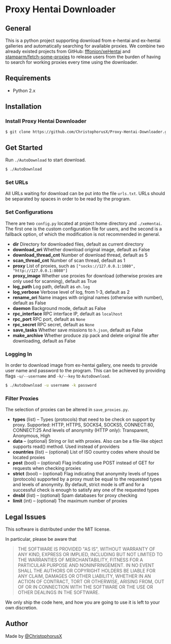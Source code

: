 # Proxy Hentai Downloader

## General

This is a python project supporting download from e-hentai and ex-hentai galleries and automatically searching for available proxies. We combine two already existed projects from GitHub: [fffonion/xeHentai](https://github.com/fffonion/xeHentai) and [stamparm/fetch-some-proxies](https://github.com/stamparm/fetch-some-proxies) to release users from the burden of having to search for working proxies every time using the downloader.

## Requirements

- Python 2.x

## Installation

### Install Proxy Hentai Downloader

```bash
$ git clone https://github.com/ChristophorusX/Proxy-Hentai-Downloader.git
```

## Get Started

Run `./AutoDownload` to start download.

```bash
$ ./AutoDownload
```

### Set URLs

All URLs waiting for download can be put into the file `urls.txt`. URLs should be separated by spaces in order to be read by the program.

### Set Configurations

There are two `config.py` located at project home directory and `./xeHentai`. The first one is the custom configuration file for users, and the second is a fallback option, of which the modification is not recommended in general.

- **dir** Directory for downloaded files, default as current directory
- **download_ori** Whether download original image, default as False
- **download_thread_cnt** Number of download thread, default as 5
- **scan_thread_cnt** Number of scan thread, default as 1
- **proxy** List of proxies, such as `["socks://127.0.0.1:1080", "http://127.0.0.1:8080"]`
- **proxy_image** Whether use proxies for download (otherwise proxies are only used for scanning), default as True
- **log_path** Log path, default as `eh.log`
- **log_verbose** Verbose level of log, from 1-3, default as 2
- **rename_ori** Name images with original names (otherwise with number), default as False
- **daemon** Background mode, default as False
- **rpc_interface** RPC interface IP, default as `localhost`
- **rpc_port** RPC port, default as `None`
- **rpc_secret** RPC secret, default as `None`
- **save_tasks** Whether save missions to `h.json`, default as False
- **make_archive** Whether produce zip pack and delete original file after downloading, default as False

### Logging In

In order to download image from ex-hentai gallery, one needs to provide user name and password to the program. This can be achieved by providing flags `-u/--username` and `-k/--key` to `AutoDownload`.

```bash
$ ./AutoDownload -u username -k password
```

### Filter Proxies

The selection of proxies can be altered in `save_proxies.py`.

- **types** (list) – Types (protocols) that need to be check on support by proxy. Supported: HTTP, HTTPS, SOCKS4, SOCKS5, CONNECT:80, CONNECT:25 And levels of anonymity (HTTP only): Transparent, Anonymous, High
- **data** – (optional) String or list with proxies. Also can be a file-like object supports read() method. Used instead of providers
- **countries** (list) – (optional) List of ISO country codes where should be located proxies
- **post** (bool) – (optional) Flag indicating use POST instead of GET for requests when checking proxies
- **strict** (bool) – (optional) Flag indicating that anonymity levels of types (protocols) supported by a proxy must be equal to the requested types and levels of anonymity. By default, strict mode is off and for a successful check is enough to satisfy any one of the requested types
- **dnsbl** (list) – (optional) Spam databases for proxy checking
- **limit** (int) – (optional) The maximum number of proxies

## Legal Issues

This software is distributed under the MIT license.

In particular, please be aware that

> THE SOFTWARE IS PROVIDED "AS IS", WITHOUT WARRANTY OF ANY KIND, EXPRESS OR IMPLIED, INCLUDING BUT NOT LIMITED TO THE WARRANTIES OF MERCHANTABILITY, FITNESS FOR A PARTICULAR PURPOSE AND NONINFRINGEMENT. IN NO EVENT SHALL THE AUTHORS OR COPYRIGHT HOLDERS BE LIABLE FOR ANY CLAIM, DAMAGES OR OTHER LIABILITY, WHETHER IN AN ACTION OF CONTRACT, TORT OR OTHERWISE, ARISING FROM, OUT OF OR IN CONNECTION WITH THE SOFTWARE OR THE USE OR OTHER DEALINGS IN THE SOFTWARE.

We only ship the code here, and how you are going to use it is left to your own discretion.

## Author

Made by [@ChristophorusX](https://github.com/ChristophorusX)
